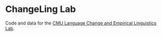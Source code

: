 # ChangeLing Lab

Code and data for the [CMU Language Change and Empirical Linguistics Lab](https://changelinglab.github.io).
